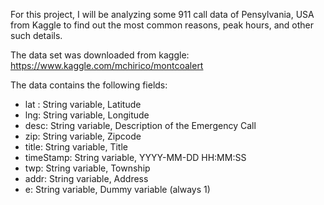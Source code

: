 For this project, I will be analyzing some 911 call data of Pensylvania, USA from Kaggle to find out the most common reasons, peak hours, and other such details.

The data set was downloaded from kaggle: https://www.kaggle.com/mchirico/montcoalert

The data contains the following fields:

* lat : String variable, Latitude
* lng: String variable, Longitude
* desc: String variable, Description of the Emergency Call
* zip: String variable, Zipcode
* title: String variable, Title
* timeStamp: String variable, YYYY-MM-DD HH:MM:SS
* twp: String variable, Township
* addr: String variable, Address
* e: String variable, Dummy variable (always 1)
